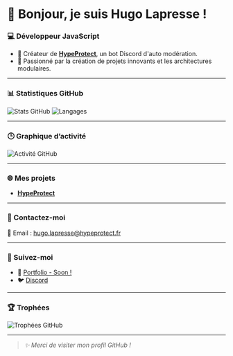 # 👋 Bonjour, je suis Hugo Lapresse !

### 💻 Développeur JavaScript
- 🚀 Créateur de **[HypeProtect](https://hypeprotect.fr)**, un bot Discord d'auto modération.  
- 🌟 Passionné par la création de projets innovants et les architectures modulaires.  

---

### 📊 Statistiques GitHub

![Stats GitHub](https://github-readme-stats.vercel.app/api?username=HugoLapresse&show_icons=true&theme=vue-dark&hide=stars&count_private=true)
![Langages](https://github-readme-stats.vercel.app/api/top-langs/?username=HugoLapresse&layout=compact&theme=vue-dark)

---

### 🕒 Graphique d’activité

![Activité GitHub](https://github-readme-activity-graph.vercel.app/graph?username=HugoLapresse&theme=github-compact&hide_border=true)

---

### 🌐 Mes projets  
- **[HypeProtect](https://hypeprotect.fr)**

---

### 💬 Contactez-moi  
📧 Email : [hugo.lapresse@hypeprotect.fr](mailto:hugo.lapresse@hypeprotect.fr)  

---

### 🔗 Suivez-moi  
- 🌟 [Portfolio - Soon !](https://exemple.com)
- 🐦 [Discord](https://discord.gg/hypeprotect)

---

### 🏆 Trophées

![Trophées GitHub](https://github-profile-trophy.vercel.app/?username=HugoLapresse&theme=vue-dark&row=1&no-frame=true)

---

> *✨ Merci de visiter mon profil GitHub !*

